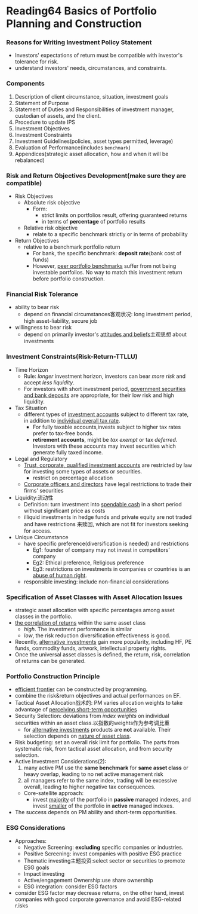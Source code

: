 # Reading64 Basics of Portfolio Planning and Construction

### Reasons for Writing Investment Policy Statement

- Investors' expectations of return must be compatible with investor's tolerance for risk.
- understand investors' needs, circumstances, and constraints.

### Components

  1. Description of client circumstance, situation, investment goals
  2. Statement of Purpose
  3. Statement of Duties and Responsibilities of investment manager, custodian of assets, and the client.
  4. Procedure to update IPS
  5. Investment Objectives
  6. Investment Constraints
  7. Investment Guidelines(policies, asset types permitted, leverage)
  8. Evaluation of Performance(includes `benchmark`)
  9. Appendices(strategic asset allocation, how and when it will be rebalanced)

### Risk and Return Objectives Development(make sure they are compatible)

- Risk Objectives
  - Absolute risk objective
    - Form:
      - strict limits on portfolios result, offering guaranteed returns
      - in terms of **percentage** of portfolio results
  - Relative risk objective
    - relate to a specific benchmark strictly or in terms of probability
- Return Objectives
  - relative to a benchmark portfolio return
    - For bank, the specific benchmark: **deposit rate**(bank cost of funds)
    - However, <u>peer portfolio benchmarks</u> suffer from not being investable portfolios. No way to match this investment return before portfolio construction.

### Financial Risk Tolerance

- ability to bear risk
  - depend on financial circumstances客观状况: long investment period, high asset-liability, secure job
- willingness to bear risk
  - depend on primarily investor's <u>attitudes and beliefs</u>主观思想 about investments

### Investment Constraints(Risk-Return-TTLLU)

- Time Horizon
  - Rule: *longer* investment horizon, investors can bear *more risk* and accept *less liquidity*.
  - For investors with short investment period, <u>government securities and bank deposits</u> are appropriate, for their low risk and high liquidity.
- Tax Situation
  - different types of <u>investment accounts</u> subject to different tax rate, in addition to <u>individual overall tax rate</u>.
    - For fully taxable accounts,invests subject to higher tax rates prefer to tax-free bonds.
    - **retirement accounts**, might be *tax exempt* or tax *deferred*. Investors with these accounts may invest securities which generate fully taxed income.
- Legal and Regulatory
  - <u>Trust, corporate, qualified investment accounts</u> are restricted by law for investing some types of assets or securities.
    - restrict on percentage allocation
  - <u>Corporate officers and directors</u> have legal restrictions to trade their firms' securities
- Liquidity:流动性
  - Definition: turn investment into <u>spendable cash</u> in a short period without significant price as costs
  - illiquid investments in hedge funds and private equity are not traded and have restrictions 来赎回, which are not fit for investors seeking for access.
- Unique Circumstance
  - have specific preference(diversification is needed) and restrictions
    - Eg1: founder of company may not invest in competitors' company
    - Eg2: Ethical preference, Religious preference
    - Eg3: restrictions on investments in companies or countries is an <u>abuse of human right</u>.
  - responsible investing: include non-financial considerations
  
### Specification of Asset Classes with Asset Allocation Issues

- strategic asset allocation with specific percentages among asset classes in the portfolio.
- <u>the correlation of returns</u> within the same asset class
  - *high*. The investment performance is similar
  - *low*, the risk reduction diversification effectiveness is good.
- Recently, <u>alternative investments</u> gain more popularity, including HF, PE funds, commodity funds, artwork, intellectual property rights.
- Once the universal asset classes is defined, the return, risk, correlation of returns can be generated.
  
### Portfolio Construction Principle

- <u>efficient frontier</u> can be constructed by programming.
- combine the risk&return objectives and actual performances on EF.
- Tactical Asset Allocation战术的: PM varies allocation weights to take advantage of <u>perceiving short-term opportunities</u>
- Security Selection: deviations from *index weights* on individual securities within an asset class.以指数的weights作为参考调比重
  - for <u>alternative investments</u> products are **not** available. Their selection depends on <u>nature of asset class</u>.
- Risk budgeting: set an overall risk limit for portfolio. The parts from systematic risk, from tactical asset allocation, and from security selection.
- Active Investment Considerations(2):
    1. many active PM use the **same benchmark** for **same asset class** or heavy overlap, leading to no net active management risk
    2. all managers refer to the same index, trading will be excessive overall, leading to higher negative tax consequences.
    - Core-satellite approach:
      - invest <u>majority</u> of the portfolio in **passive** managed indexes, and invest <u>smaller</u> of the portfolio in **active** managed indexes.
- The success depends on PM ability and short-term opportunities.

### ESG Considerations

- Approaches:
  - Negative Screening: **excluding** specific companies or industries.
  - Positive Screening: invest companies with positive ESG practice
  - Thematic investing主题投资:select sector or securities to promote ESG goals
  - Impact investing
  - Active/engagement Ownership:use share ownership
  - ESG integration: consider ESG factors
- consider ESG factor may decrease returns, on the other hand, invest companies with good corporate governance and avoid ESG-related r.isks
